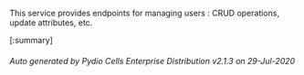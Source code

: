 






This service provides endpoints for managing users : CRUD operations, update attributes, etc.

[:summary]

###### Auto generated by Pydio Cells Enterprise Distribution v2.1.3 on 29-Jul-2020
